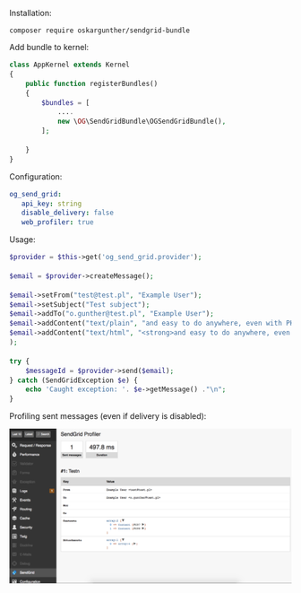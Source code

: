 Installation:

    composer require oskargunther/sendgrid-bundle
    
    
Add bundle to kernel:

```php
class AppKernel extends Kernel
{
    public function registerBundles()
    {
        $bundles = [
            ....
            new \OG\SendGridBundle\OGSendGridBundle(),
        ];

    }
}
```

Configuration:

```yaml
og_send_grid:
   api_key: string
   disable_delivery: false
   web_profiler: true
```


Usage:

```php
$provider = $this->get('og_send_grid.provider');

$email = $provider->createMessage();

$email->setFrom("test@test.pl", "Example User");
$email->setSubject("Test subject");
$email->addTo("o.gunther@test.pl", "Example User");
$email->addContent("text/plain", "and easy to do anywhere, even with PHP");
$email->addContent("text/html", "<strong>and easy to do anywhere, even with PHP</strong>"
);

try {
    $messageId = $provider->send($email);
} catch (SendGridException $e) {
    echo 'Caught exception: '. $e->getMessage() ."\n";
}
```

Profiling sent messages (even if delivery is disabled):

![alt text](https://github.com/oskargunther/sendgrid-bundle/blob/master/Doc/profiler.png)

